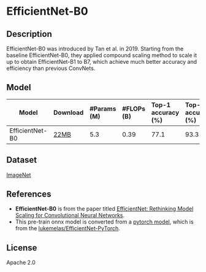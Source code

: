 <!--- SPDX-License-Identifier: Apache-2.0 -->

# EfficientNet-B0

## Description

EfficientNet-B0 was introduced by Tan et al. in 2019. Starting from the baseline EfficientNet-B0, they applied compound scaling method to scale it up to obtain EfficientNet-B1 to B7, which achieve much better accuracy and efficiency than previous ConvNets.

## Model

|Model            |Download                         |#Params (M)        |#FLOPs (B)         |Top-1 accuracy (%) |Top-5 accuracy (%) |
|-----------------|:--------------------------------|:------------------|:------------------|:------------------|:------------------|
| EfficientNet-B0 | [22MB](efficientnet-b0.onnx)    | 5.3               | 0.39              | 77.1              | 93.3              |

## Dataset

[ImageNet](https://image-net.org/)

## References

* **EfficientNet-B0** is from the paper titled [EfficientNet: Rethinking Model Scaling for Convolutional Neural Networks](https://arxiv.org/abs/1905.11946).
* This pre-train onnx model is converted from a [pytorch model](https://github.com/lukemelas/EfficientNet-PyTorch/releases/download/1.0/efficientnet-b0-355c32eb.pth), which is from the [lukemelas/EfficientNet-PyTorch](https://github.com/lukemelas/EfficientNet-PyTorch).

## License

Apache 2.0
